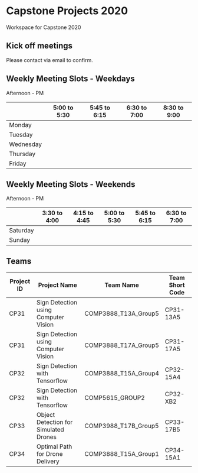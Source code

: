 # Capstone Projects 2020
Workspace for Capstone 2020

## Kick off meetings

Please contact via email to confirm.


## Weekly Meeting Slots - Weekdays
Afternoon - PM

| | 5:00 to 5:30 | 5:45 to 6:15 | 6:30 to 7:00 | 8:30 to 9:00 |
|--|--|--|--|--|
| Monday | | | | |
| Tuesday | | | | |
| Wednesday | | | | |
| Thursday | | | | |
| Friday | | | | |

## Weekly Meeting Slots - Weekends
Afternoon - PM

| | 3:30 to 4:00 | 4:15 to 4:45 | 5:00 to 5:30 | 5:45 to 6:15 | 6:30 to 7:00 |
|--|--|--|--|--|--|
| Saturday | | | | | |
| Sunday | | | | | |


## Teams

| Project ID | Project Name | Team Name | Team Short Code |
|--|--|--|--|
| CP31 | Sign Detection using Computer Vision | COMP3888_T13A_Group5 | CP31-13A5 |
| CP31 | Sign Detection using Computer Vision | COMP3888_T17A_Group5 | CP31-17A5 |
| CP32 | Sign Detection with Tensorflow | COMP3888_T15A_Group4 | CP32-15A4 |
| CP32 | Sign Detection with Tensorflow | COMP5615_GROUP2 | CP32-XB2 |
| CP33 | Object Detection for Simulated Drones | COMP3988_T17B_Group5 | CP33-17B5 |
| CP34 | Optimal Path for Drone Delivery | COMP3888_T15A_Group1 | CP34-15A1 |


